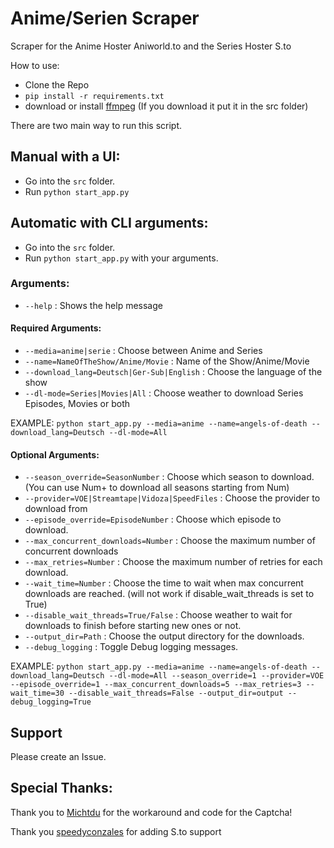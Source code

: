 # Anime/Serien Scraper

Scraper for the Anime Hoster Aniworld.to and the Series Hoster S.to

How to use:

- Clone the Repo
- `pip install -r requirements.txt`
- download or install [ffmpeg](https://ffmpeg.org) (If you download it put it in the src folder)

There are two main way to run this script.

## Manual with a UI:

- Go into the `src` folder.
- Run `python start_app.py`


## Automatic with CLI arguments:

- Go into the `src` folder.
- Run `python start_app.py` with your arguments.

### Arguments:

- `--help` : Shows the help message

#### Required Arguments:

- `--media=anime|serie` : Choose between Anime and Series
- `--name=NameOfTheShow/Anime/Movie` : Name of the Show/Anime/Movie
- `--download_lang=Deutsch|Ger-Sub|English` : Choose the language of the show
- `--dl-mode=Series|Movies|All` : Choose weather to download Series Episodes, Movies or both

EXAMPLE: `python start_app.py --media=anime --name=angels-of-death --download_lang=Deutsch --dl-mode=All`

#### Optional Arguments:

- `--season_override=SeasonNumber` : Choose which season to download. 
(You can use Num+ to download all seasons starting from Num)
- `--provider=VOE|Streamtape|Vidoza|SpeedFiles` : Choose the provider to download from
- `--episode_override=EpisodeNumber` : Choose which episode to download.
- `--max_concurrent_downloads=Number` : Choose the maximum number of concurrent downloads
- `--max_retries=Number` : Choose the maximum number of retries for each download.
- `--wait_time=Number` : Choose the time to wait when max concurrent downloads are reached. 
(will not work if disable_wait_threads is set to True)
- `--disable_wait_threads=True/False` : Choose weather to wait for downloads to finish before starting new ones or not.
- `--output_dir=Path` : Choose the output directory for the downloads.
- `--debug_logging` : Toggle Debug logging messages.

EXAMPLE: `python start_app.py --media=anime --name=angels-of-death --download_lang=Deutsch --dl-mode=All --season_override=1 --provider=VOE --episode_override=1 --max_concurrent_downloads=5 --max_retries=3 --wait_time=30 --disable_wait_threads=False --output_dir=output --debug_logging=True`

## Support

Please create an Issue.

## Special Thanks:

Thank you to [Michtdu](https://github.com/Michtdu) for the workaround and code for the Captcha!

Thank you [speedyconzales](https://github.com/speedyconzales) for adding S.to support